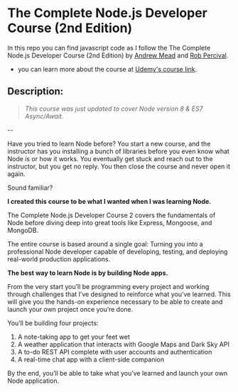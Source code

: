 # The Complete Node.js Developer Course (2nd Edition)

In this repo you can find javascript code as I follow the The Complete Node.js Developer Course (2nd Edition) by [Andrew Mead][Andrew Mead] and [Rob Percival][Rob Percival].

- you can learn more about the course at [Udemy's course link][udemy link].

## Description:

> _This course was just updated to cover Node version 8 & ES7 Async/Await._

--

Have you tried to learn Node before? You start a new course, and the instructor has you installing a bunch of libraries before you even know what Node is or how it works. You eventually get stuck and reach out to the instructor, but you get no reply. You then close the course and never open it again.

Sound familiar?

**I created this course to be what I wanted when I was learning Node.**

The Complete Node.js Developer Course 2 covers the fundamentals of Node before diving deep into great tools like Express, Mongoose, and MongoDB.

The entire course is based around a single goal: Turning you into a professional Node developer capable of developing, testing, and deploying real-world production applications.

**The best way to learn Node is by building Node apps.**

From the very start you’ll be programming every project and working through challenges that I’ve designed to reinforce what you’ve learned. This will give you the hands-on experience necessary to be able to create and launch your own project once you’re done.

You’ll be building four projects:

1. A note-taking app to get your feet wet
2. A weather application that interacts with Google Maps and Dark Sky API
3. A to-do REST API complete with user accounts and authentication
4. A real-time chat app with a client-side companion

By the end, you’ll be able to take what you’ve learned and launch your own Node application.


[//]: # (These are reference links used in the body of this note and get stripped out when the markdown processor does its job. There is no need to format nicely because it shouldn't be seen. Thanks SO - http://stackoverflow.com/questions/4823468/store-comments-in-markdown-syntax)

   [Andrew Mead]: <https://www.udemy.com/user/andrewmead/>
   [Rob Percival]: <https://www.udemy.com/user/robpercival/>
   [udemy link]: <https://www.udemy.com/the-complete-nodejs-developer-course-2/>
